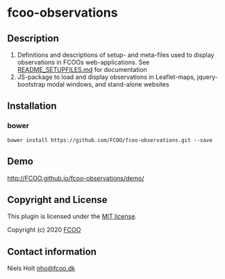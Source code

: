 # fcoo-observations



## Description
1. Definitions and descriptions of setup- and meta-files used to display observations in FCOOs web-applications. See [README_SETUPFILES.md](README_SETUPFILES.md) for documentation
2. JS-package to load and display observations in Leaflet-maps, jquery-bootstrap modal windows, and stand-alone websites

## Installation
### bower
`bower install https://github.com/FCOO/fcoo-observations.git --save`

## Demo
http://FCOO.github.io/fcoo-observations/demo/ 

<!--
## Usage
```var myFcooObservations = new FcooObservations( options );```

### options
| Id | Type | Default | Description |
| :--: | :--: | :-----: | --- |
| options1 | boolean | true | If <code>true</code> the ... |
| options2 | string | null | Contain the ... |

### Methods

    .methods1( arg1, arg2,...): Do something
    .methods2( arg1, arg2,...): Do something else

-->


## Copyright and License
This plugin is licensed under the [MIT license](https://github.com/FCOO/fcoo-observations/LICENSE).

Copyright (c) 2020 [FCOO](https://github.com/FCOO)

## Contact information

Niels Holt nho@fcoo.dk

